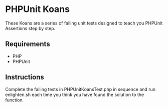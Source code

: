 PHPUnit Koans
========

These Koans are a series of failing unit tests designed to teach you PHPUnit Assertions step by step. 

Requirements
------

* PHP
* PHPUnit 


Instructions
-----

Complete the failing tests in PHPUnitKoansTest.php in sequence and run enlighten.sh each time you think you have found the solution to the function.
